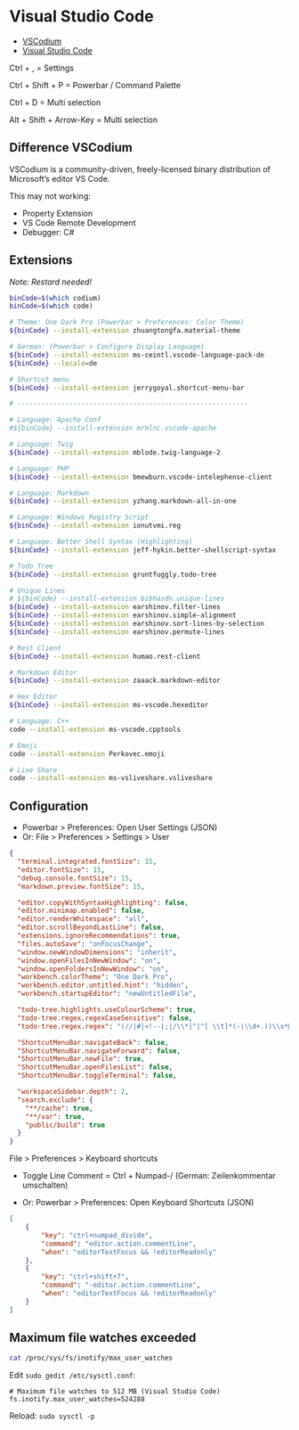 # Visual Studio Code

* [VSCodium](https://vscodium.com/)
* [Visual Studio Code](https://code.visualstudio.com/)

Ctrl + , = Settings

Ctrl + Shift + P = Powerbar / Command Palette

Ctrl + D = Multi selection

Alt + Shift + Arrow-Key = Multi selection

## Difference VSCodium

VSCodium is a community-driven, freely-licensed binary distribution of Microsoft’s editor VS Code.

This may not working:

* Property Extension
* VS Code Remote Development
* Debugger: C#

## Extensions

*Note: Restard needed!*

```bash
binCode=$(which codium)
binCode=$(which code)

# Theme: One Dark Pro (Powerbar > Preferences: Color Theme)
${binCode} --install-extension zhuangtongfa.material-theme

# German: (Powerbar > Configure Display Language)
${binCode} --install-extension ms-ceintl.vscode-language-pack-de
${binCode} --locale=de

# Shortcut menu
${binCode} --install-extension jerrygoyal.shortcut-menu-bar

# ----------------------------------------------------------

# Language: Apache Conf
#${binCode} --install-extension mrmlnc.vscode-apache

# Language: Twig
${binCode} --install-extension mblode.twig-language-2

# Language: PHP
${binCode} --install-extension bmewburn.vscode-intelephense-client

# Language: Markdown
${binCode} --install-extension yzhang.markdown-all-in-one

# Language: Windows Registry Script
${binCode} --install-extension ionutvmi.reg

# Language: Better Shell Syntax (Highlighting)
${binCode} --install-extension jeff-hykin.better-shellscript-syntax

# Todo Tree
${binCode} --install-extension gruntfuggly.todo-tree

# Unique Lines
# ${binCode} --install-extension bibhasdn.unique-lines
${binCode} --install-extension earshinov.filter-lines
${binCode} --install-extension earshinov.simple-alignment
${binCode} --install-extension earshinov.sort-lines-by-selection
${binCode} --install-extension earshinov.permute-lines

# Rest Client
${binCode} --install-extension humao.rest-client

# Markdown Editor
${binCode} --install-extension zaaack.markdown-editor

# Hex Editor
${binCode} --install-extension ms-vscode.hexeditor

# Language: C++
code --install-extension ms-vscode.cpptools

# Emoji
code --install-extension Perkovec.emoji

# Live Share
code --install-extension ms-vsliveshare.vsliveshare
```

## Configuration

* Powerbar > Preferences: Open User Settings (JSON)
* Or: File > Preferences > Settings > User

```json
{
  "terminal.integrated.fontSize": 15,
  "editor.fontSize": 15,
  "debug.console.fontSize": 15,
  "markdown.preview.fontSize": 15,

  "editor.copyWithSyntaxHighlighting": false,
  "editor.minimap.enabled": false,
  "editor.renderWhitespace": "all",
  "editor.scrollBeyondLastLine": false,
  "extensions.ignoreRecommendations": true,
  "files.autoSave": "onFocusChange",
  "window.newWindowDimensions": "inherit",
  "window.openFilesInNewWindow": "on",
  "window.openFoldersInNewWindow": "on",
  "workbench.colorTheme": "One Dark Pro",
  "workbench.editor.untitled.hint": "hidden",
  "workbench.startupEditor": "newUntitledFile",

  "todo-tree.highlights.useColourScheme": true,
  "todo-tree.regex.regexCaseSensitive": false,
  "todo-tree.regex.regex": "(//|#|<!--|;|/\\*|^|^[ \\t]*(-|\\d+.))\\s*@?($TAGS)",

  "ShortcutMenuBar.navigateBack": false,
  "ShortcutMenuBar.navigateForward": false,
  "ShortcutMenuBar.newFile": true,
  "ShortcutMenuBar.openFilesList": false,
  "ShortcutMenuBar.toggleTerminal": false,

  "workspaceSidebar.depth": 2,
  "search.exclude": {
    "**/cache": true,
    "**/var": true,
    "public/build": true
  }
}
```

File > Preferences > Keyboard shortcuts

* Toggle Line Comment = Ctrl + Numpad-/ (German: Zeilenkommentar umschalten)

* Or: Powerbar > Preferences: Open Keyboard Shortcuts (JSON)

```json
[
    {
        "key": "ctrl+numpad_divide",
        "command": "editor.action.commentLine",
        "when": "editorTextFocus && !editorReadonly"
    },
    {
        "key": "ctrl+shift+7",
        "command": "-editor.action.commentLine",
        "when": "editorTextFocus && !editorReadonly"
    }
]
```

## Maximum file watches exceeded

```bash
cat /proc/sys/fs/inotify/max_user_watches
```

Edit `sudo gedit /etc/sysctl.conf`:

```text
# Maximum file watches to 512 MB (Visual Studio Code)
fs.inotify.max_user_watches=524288
```

Reload: `sudo sysctl -p`
